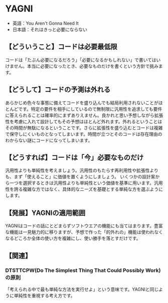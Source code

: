 # YAGNI

- 英語：You Aren't Gonna Need It
- 日本語：それはきっと必要にならない

## 【どういうこと】コードは必要最低限

コードは「たぶん必要になるだろう」「必要になるかもしれない」で書いてはいけません。本当に必要になったとき、必要なものだけを書くという方針で挑みます。

## 【どうして】コードの予測は外れる

あらかじめ色々な事態に備えてコードを盛り込んでも結局利用されないことがほとんどです。特定の要件を相手にしているので無制限に汎用性を追求しても要件に答えられることは確率的にまずありえません。良かれと思い予想しながら拡張性を考慮に入れて設計してもその予想はほとんど外れます。外れるということはその時間が無駄になるということです。さらに拡張性を盛り込むとコードは複雑で保守しにくいものとなってしまいます。時間が立つとそのコードは存在理由のわからない謎にコードになってしまいます。

## 【どうすれば】コードは「今」必要なものだけ

汎用性よりも単純性を考えましょう。汎用性のもたらす再利用性や拡張性よりも、まず「使えること」に価値を置くようにしましょう。
いくつかの設計案から一つを選択するときは汎用性よりも単純性という価値を基準に用います。汎用性を誇る複雑な方ではなく、具体的なニーズを基礎とする単純な方を選ぶようにします。

## 【発展】YAGNIの適用範囲

YAGNIはコードの話にとどまらずソフトウエアの機能にも当てはまります。豊富な機能は一見魅力的に移りますが、予想で作った「的外れの」機能は使われなくなるどころか全体の使い方を複雑にし、使い勝手を落とすだけです。

## 【関連】

### DTSTTCPW(Do The Simplest Thing That Could Possibly Work)の原則  

「考えられる中で最も単純な方法を実行せよ」という意味です。YAGNIと同じように単純性を重視する考え方です。
